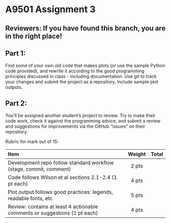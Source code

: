 # A9501 Assignment 3

## Reviewers: If you have found this branch, you are in the right place!

## Part 1: 
Find some of your own old code that makes plots (or use the sample Python code provided), and rewrite it according to the good programming principles discussed in class - including documentation. Use git to track your changes and submit the project as a repository. Include sample plot outputs.

## Part 2: 
You’ll be assigned another student’s project to review. Try to make their code work, check it against the programming advice, and submit a review and suggestions for improvements via the GitHub “issues” on their repository.

Rubric for mark out of 15:

| Item       | Weight     | Total    |
| :------------- | :----------: | -----------: |
| Development repo follow standard workflow (stage, commit, comment)| 2 pts  |    |
| Code follows Wilson et al sections 2.1-2.4 (1 pt each)| 4 pts |  |
| Plot output follows good practices: legends, readable fonts, etc | 5 pts| | 
| Review:  contains at least 4 actionable comments or suggestions (1 pt each)  |  4 pts |  |
